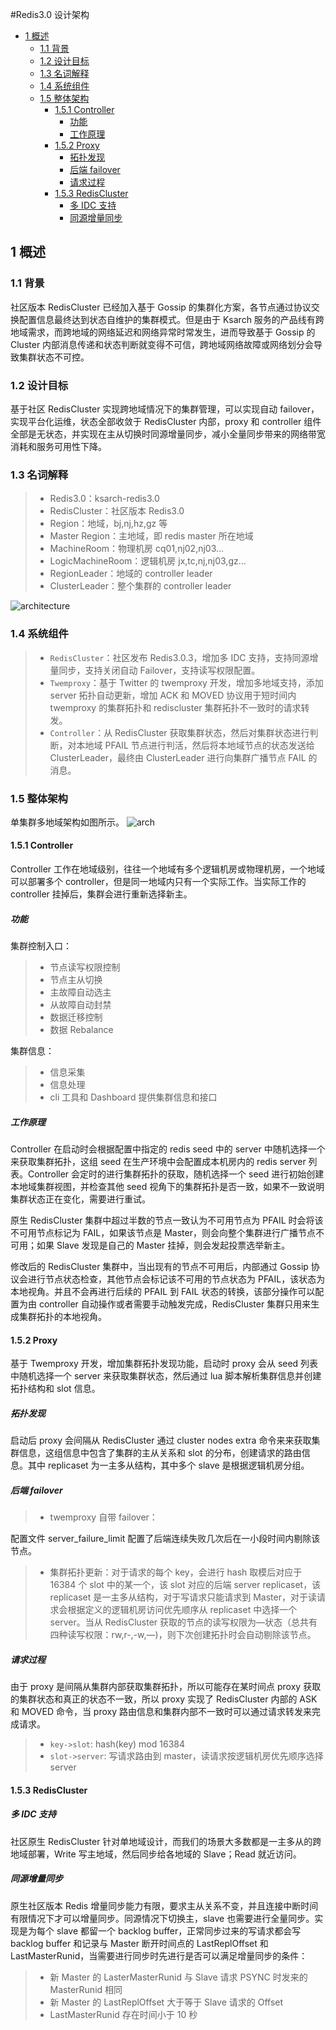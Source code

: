 #Redis3.0 设计架构

<!-- vim-markdown-toc GFM -->

* [1 概述](#1-概述)
    * [1.1 背景](#11-背景)
    * [1.2 设计目标](#12-设计目标)
    * [1.3 名词解释](#13-名词解释)
    * [1.4 系统组件](#14-系统组件)
    * [1.5 整体架构](#15-整体架构)
        * [1.5.1 Controller](#151-controller)
            * [功能](#功能)
            * [工作原理](#工作原理)
        * [1.5.2 Proxy](#152-proxy)
            * [拓扑发现](#拓扑发现)
            * [后端 failover](#后端-failover)
            * [请求过程](#请求过程)
        * [1.5.3 RedisCluster](#153-rediscluster)
            * [多 IDC 支持](#多-idc-支持)
            * [同源增量同步](#同源增量同步)

<!-- vim-markdown-toc -->

## 1 概述
### 1.1 背景

社区版本 RedisCluster 已经加入基于 Gossip 的集群化方案，各节点通过协议交换配置信息最终达到状态自维护的集群模式。但是由于 Ksarch 服务的产品线有跨地域需求，而跨地域的网络延迟和网络异常时常发生，进而导致基于 Gossip 的 Cluster 内部消息传递和状态判断就变得不可信，跨地域网络故障或网络划分会导致集群状态不可控。

### 1.2 设计目标

基于社区 RedisCluster 实现跨地域情况下的集群管理，可以实现自动 failover，实现平台化运维，状态全部收敛于 RedisCluster 内部，proxy 和 controller 组件全部是无状态，并实现在主从切换时同源增量同步，减小全量同步带来的网络带宽消耗和服务可用性下降。

### 1.3 名词解释

> * Redis3.0：ksarch-redis3.0
> * RedisCluster：社区版本 Redis3.0
> * Region：地域，bj,nj,hz,gz 等
> * Master Region：主地域，即 redis master 所在地域
> * MachineRoom：物理机房 cq01,nj02,nj03...
> * LogicMachineRoom：逻辑机房 jx,tc,nj,nj03,gz...
> * RegionLeader：地域的 controller leader
> * ClusterLeader：整个集群的 controller leader

![architecture](pic/rediscluster1.png)


### 1.4 系统组件

> * `RedisCluster`：社区发布 Redis3.0.3，增加多 IDC 支持，支持同源增量同步，支持关闭自动 Failover，支持读写权限配置。
> * `Twemproxy`：基于 Twitter 的 twemproxy 开发，增加多地域支持，添加 server 拓扑自动更新，增加 ACK 和 MOVED 协议用于短时间内 twemproxy 的集群拓扑和 rediscluster 集群拓扑不一致时的请求转发。
> * `Controller`：从 RedisCluster 获取集群状态，然后对集群状态进行判断，对本地域 PFAIL 节点进行判活，然后将本地域节点的状态发送给 ClusterLeader，最终由 ClusterLeader 进行向集群广播节点 FAIL 的消息。

### 1.5 整体架构

单集群多地域架构如图所示。
![arch](pic/rediscluster2.png)

#### 1.5.1 Controller
Controller 工作在地域级别，往往一个地域有多个逻辑机房或物理机房，一个地域可以部署多个 controller，但是同一地域内只有一个实际工作。当实际工作的 controller 挂掉后，集群会进行重新选择新主。

##### 功能
集群控制入口：

> * 节点读写权限控制
> * 节点主从切换
> * 主故障自动选主
> * 从故障自动封禁
> * 数据迁移控制
> * 数据 Rebalance

集群信息：
> * 信息采集
> * 信息处理
> * cli 工具和 Dashboard 提供集群信息和接口

##### 工作原理

Controller 在启动时会根据配置中指定的 redis seed 中的 server 中随机选择一个来获取集群拓扑，这组 seed 在生产环境中会配置成本机房内的 redis server 列表。Controller 会定时的进行集群拓扑的获取，随机选择一个 seed 进行初始创建本地域集群视图，并检查其他 seed 视角下的集群拓扑是否一致，如果不一致说明集群状态正在变化，需要进行重试。

原生 RedisCluster 集群中超过半数的节点一致认为不可用节点为 PFAIL 时会将该不可用节点标记为 FAIL，如果该节点是 Master，则会向整个集群进行广播节点不可用；如果 Slave 发现是自己的 Master 挂掉，则会发起投票选举新主。

修改后的 RedisCluster 集群中，当出现有的节点不可用后，内部通过 Gossip 协议会进行节点状态检查，其他节点会标记该不可用的节点状态为 PFAIL，该状态为本地视角。并且不会再进行后续的 PFAIL 到 FAIL 状态的转换，该部分操作可以配置为由 controller 自动操作或者需要手动触发完成，RedisCluster 集群只用来生成集群拓扑的本地视角。


#### 1.5.2 Proxy

基于 Twemproxy 开发，增加集群拓扑发现功能，启动时 proxy 会从 seed 列表中随机选择一个 server 来获取集群状态，然后通过 lua 脚本解析集群信息并创建拓扑结构和 slot 信息。

##### 拓扑发现
启动后 proxy 会间隔从 RedisCluster 通过 cluster nodes extra 命令来来获取集群信息，这组信息中包含了集群的主从关系和 slot 的分布，创建请求的路由信息。其中 replicaset 为一主多从结构，其中多个 slave 是根据逻辑机房分组。

##### 后端 failover

> * twemproxy 自带 failover：

配置文件 server_failure_limit 配置了后端连续失败几次后在一小段时间内剔除该节点。

> * 集群拓扑更新：对于请求的每个 key，会进行 hash 取模后对应于 16384 个 slot 中的某一个，该 slot 对应的后端 server replicaset，该 replicaset 是一主多从结构，对于写请求只能请求到 Master，对于读请求会根据定义的逻辑机房访问优先顺序从 replicaset 中选择一个 server。当从 RedisCluster 获取的节点的读写权限为—状态（总共有四种读写权限：rw,r-,-w,—)，则下次创建拓扑时会自动剔除该节点。

##### 请求过程
由于 proxy 是间隔从集群内部获取集群拓扑，所以可能存在某时间点 proxy 获取的集群状态和真正的状态不一致，所以 proxy 实现了 RedisCluster 内部的 ASK 和 MOVED 命令，当 proxy 路由信息和集群内部不一致时可以通过请求转发来完成请求。

> * `key->slot`: hash(key) mod 16384
> * `slot->server`: 写请求路由到 master，读请求按逻辑机房优先顺序选择 server


#### 1.5.3 RedisCluster
##### 多 IDC 支持

社区原生 RedisCluster 针对单地域设计，而我们的场景大多数都是一主多从的跨地域部署，Write 写主地域，然后同步给各地域的 Slave；Read 就近访问。

##### 同源增量同步
原生社区版本 Redis 增量同步能力有限，要求主从关系不变，并且连接中断时间有限情况下才可以增量同步。同源情况下切换主，slave 也需要进行全量同步。实现是为每个 slave 都留一个 backlog buffer，正常同步过来的写请求都会写 backlog buffer 和记录与 Master 断开时间点的 LastReplOffset 和 LastMasterRunid，当需要进行同步时先进行是否可以满足增量同步的条件：
> * 新 Master 的 LasterMasterRunid 与 Slave 请求 PSYNC 时发来的 MasterRunid 相同
> * 新 Master 的 LastReplOffset 大于等于 Slave 请求的 Offset
> * LastMasterRunid 存在时间小于 10 秒

